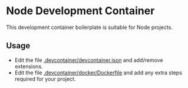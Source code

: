 # Node Development Container

This development container boilerplate is suitable for Node projects.

## Usage

- Edit the file [.devcontainer/devcontainer.json](.devcontainer/devcontainer.json) and add/remove extensions.
- Edit the file [.devcontainer/docker/Dockerfile](.devcontainer/docker/Dockerfile) and add any extra steps required for your project.
